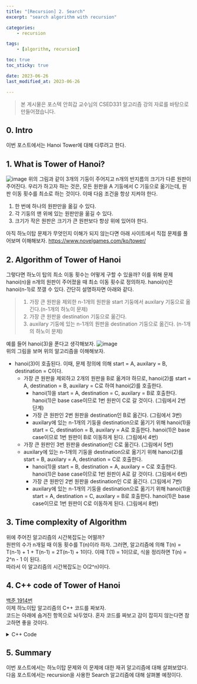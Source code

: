 ```yaml
---
title: "[Recursion] 2. Search"
excerpt: "search algorithm with recursion"

categories:
    - recursion

tags:
    - [algorithm, recursion]

toc: true
toc_sticky: true

date: 2023-06-26
last_modified_at: 2023-06-26

---
```

> 본 게시물은 포스텍 안희갑 교수님의 CSED331 알고리즘 강의 자료를 바탕으로 만들어졌습니다.


## 0. Intro
이번 포스트에서는 Hanoi Tower에 대해 다루려고 한다.

## 1. What is Tower of Hanoi?
![image](https://github.com/wnsgkchoi/wnsgkchoi.github.io/assets/135838609/43f8c689-3974-4f96-a0e2-1f5d4ad49b8c)
위의 그림과 같이 3개의 기둥이 주어지고 n개의 반지름의 크기가 다른 원판이 주어진다. 우리가 하고자 하는 것은, 모든 원판을 A 기둥에서 C 기둥으로 옮기는데, 원판 이동 횟수를 최소로 하는 것이다. 이때 다음 조건을 항상 지켜야 한다.
1. 한 번에 하나의 원판만을 옮길 수 있다.  
2. 각 기둥의 맨 위에 있는 원판만을 옮길 수 있다.  
3. 크기가 작은 원판은 크기가 큰 원판보다 항상 위에 있어야 한다.  

아직 하노이탑 문제가 무엇인지 이해가 되지 않는다면 아래 사이트에서 직접 문제를 풀어보며 이해해보자.
https://www.novelgames.com/ko/tower/

## 2. Algorithm of Tower of Hanoi
그렇다면 하노이 탑의 최소 이동 횟수는 어떻게 구할 수 있을까?
이를 위해 문제 hanoi(n)을 n개의 원판이 주어졌을 때 최소 이동 횟수로 정의하자.
hanoi(n)은 hanoi(n-1)로 쪼갤 수 있다. 간단히 설명하자면 아래와 같다.  
> 1. 가장 큰 원판을 제외한 n-1개의 원판을 start 기둥에서 auxilary 기둥으로 옮긴다.(n-1개의 하노이 문제)
> 2. 가장 큰 원판을 destination 기둥으로 옮긴다.
> 3. auxilary 기둥에 있는 n-1개의 원판을 destination 기둥으로 옮긴다. (n-1개의 하노이 문제)  

예를 들어 hanoi(3)을 푼다고 생각해보자.
![image](https://github.com/wnsgkchoi/wnsgkchoi.github.io/assets/135838609/d141de0b-a871-4c3b-a031-a422dbb4e244)  
위의 그림을 보며 위의 알고리즘을 이해해보자.  

- hanoi(3)이 호출된다. 이때, 문제 정의에 의해 start = A, auxilary = B, destination = C이다.  
  - 가장 큰 원판을 제외하고 2개의 원판을 B로 옮겨야 하므로, hanoi(2)를 start = A, destination = B, auxilary = C로 하여 hanoi(2)를 호출한다.  
    - hanoi(1)을 start = A, destination = C, auxilary = B로 호출한다. hanoi(1)은 base case이므로 1번 원판이 C로 갈 것이다. (그림에서 2번 단계)
    - 가장 큰 원판인 2번 원판을 destination인 B로 옮긴다. (그림에서 3번)
    - auxilary에 있는 n-1개의 기둥을 destination으로 옮기기 위해 hanoi(1)을 start = C, destination = B, auxilary = A로 호출한다. hanoi(1)은 base case이므로 1번 원판이 B로 이동하게 된다. (그림에서 4번)
  - 가장 큰 원판인 3번 원판을 destination인 C로 옮긴다. (그림에서 5번)
  - auxilary에 있는 n-1개의 기둥을 destination으로 옮기기 위해 hanoi(2)를 start = B, auxilary = A, destination = C로 호출한다.
    - hanoi(1)을 start = B, destination = A, auxilary = C로 호출한다. hanoi(1)은 base case이므로 1번 원판이 A로 갈 것이다. (그림에서 6번)
    - 가장 큰 원판인 2번 원판을 destination인 C로 옮긴다. (그림에서 7번)
    - auxilary에 있는 n-1개의 기둥을 destination으로 옮기기 위해 hanoi(1)을 start = A, destination = C, auxilary = B로 호출한다. hanoi(1)은 base case이므로 1번 원판이 C로 이동하게 된다. (그림에서 8번)


## 3. Time complexity of Algorithm
위에 주어진 알고리즘의 시간복잡도는 어떨까?  
원판의 수가 n개일 때 이동 횟수를 T(n)이라 하자. 그러면, 알고리즘에 의해 T(n) = T(n-1) + 1 + T(n-1) = 2T(n-1) + 1이다. 이때 T(1) = 1이므로, 식을 정리하면 T(n) = 2^n - 1 이 된다.  
따라서 이 알고리즘의 시간복잡도는 O(2^n)이다.

## 4. C++ code of Tower of Hanoi
[백준 1914번](https://www.acmicpc.net/problem/1914)  
이제 하노이탑 알고리즘의 C++ 코드를 짜보자.  
코드는 아래에 숨겨진 항목으로 놔두었다. 혼자 코드를 짜보고 감이 잡히지 않는다면 참고하면 좋을 것이다.

<details>
<summary> C++ Code </summary>
<div markdown="1">

```c++
#include <iostream>
#include <cmath>

using namespace std;

void hanoi(int n, int start, int aux, int dest) {
    if (n == 1) {
        printf("%d %d\n", start, dest);
        return;
    }
    hanoi(n-1, start, dest, aux);
    printf("%d %d\n", start, dest);
    hanoi(n-1, aux, start, dest);
}

int main() {
    int n;
    cin >> n;
    
    string ans = to_string(pow(2, n));
    int x = ans.find('.');
    ans = ans.substr(0,x);
    ans[ans.length() - 1] -= 1;

    cout << ans << endl;
    if (n <= 20) {
        hanoi(n, 1, 2, 3);
    }
    return 0;
}
```
</div>
</details>

## 5. Summary
이번 포스트에서는 하노이탑 문제와 이 문제에 대한 재귀 알고리즘에 대해 살펴보았다.
다음 포스트에서는 recursion을 사용한 Search 알고리즘에 대해 살펴볼 예정이다.